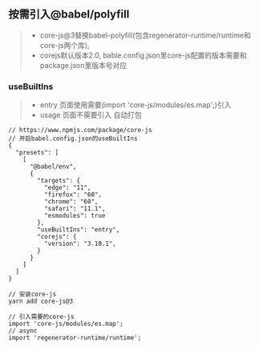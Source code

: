 ## 按需引入@babel/polyfill
> * core-js@3替换babel-polyfill(包含regenerator-runtime/runtime和core-js两个库), 
> * corejs默认版本2.0, bable.config.json里core-js配置的版本需要和package.json里版本号对应

### useBuiltIns
> * entry 页面使用需要(import 'core-js/modules/es.map';)引入
> * usage 页面不需要引入 自动打包

````
// https://www.npmjs.com/package/core-js
// 开启babel.config.json的useBuiltIns
{
  "presets": [
    [
      "@babel/env",
      {
        "targets": {
          "edge": "11",
          "firefox": "60",
          "chrome": "60",
          "safari": "11.1",
          "esmodules": true
        },
        "useBuiltIns": "entry",
        "corejs": {
          "version": "3.10.1",
        }
      }
    ]
  ]
}

// 安装core-js
yarn add core-js@3

// 引入需要的core-js
import 'core-js/modules/es.map';
// async
import 'regenerator-runtime/runtime';
````